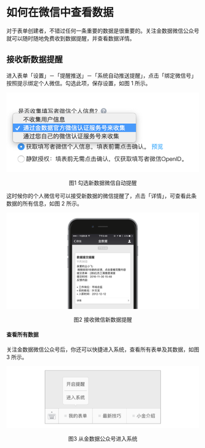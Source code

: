 # 如何在微信中查看数据

对于表单创建者，不错过任何一条重要的数据是很重要的。关注金数据微信公众号就可以随时随地免费收到数据提醒，并查看数据详情。

## 接收新数据提醒

进入表单「设置」－「提醒推送」－「系统自动推送提醒」，点击「绑定微信号」按照提示绑定个人微信。勾选此项，保存设置，如图 1 所示。

![](/assets/微信信息-收集用户微信信息.png)
<center>图1 勾选新数据微信自动提醒</center>

这时候你的个人微信号可以接受新数据的微信提醒了，点击「详情」，可查看此条数据的所有信息，如图 2 所示。

![](/assets/微信提醒-接收微信新数据提醒.png)
<center>图2 接收微信新数据提醒</center>

#### 查看所有数据

关注金数据微信公众号后，你还可以快捷进入系统，查看所有表单及其数据，如图 3 所示。


![](/assets/微信提醒-从金数据公众号进入系统.png)

<center>图3 从金数据公众号进入系统</center>


